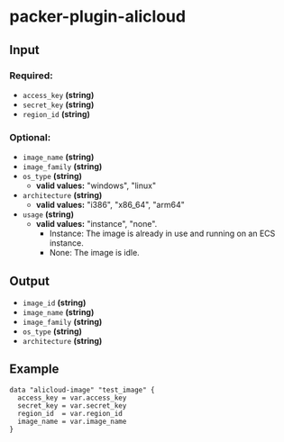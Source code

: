# packer-plugin-alicloud

## Input
### Required:

- `access_key` **(string)**
- `secret_key` **(string)**
- `region_id` **(string)**

### Optional:

- `image_name` **(string)**
- `image_family` **(string)**
- `os_type` **(string)**
	- **valid values:** "windows", "linux"
- `architecture` **(string)**
	- **valid values:** "i386", "x86_64", "arm64"
- `usage` **(string)**
	- **valid values:** "instance", "none".
		- Instance: The image is already in use and running on an ECS instance.
		- None: The image is idle.

## Output
- `image_id` **(string)**
- `image_name` **(string)**
- `image_family` **(string)**
- `os_type` **(string)**
- `architecture` **(string)**

## Example
```
data "alicloud-image" "test_image" {
  access_key = var.access_key
  secret_key = var.secret_key
  region_id  = var.region_id
  image_name = var.image_name
}
```

